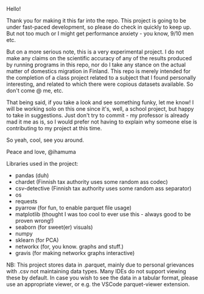 Hello!

Thank you for making it this far into the repo. This project is going to be under fast-paced development, so please do check in quickly to keep up. But not too much or I might get performance anxiety - you know, 9/10 men etc.

But on a more serious note, this is a very experimental project. I do not make any claims on the scientific accuracy of any of the results produced by running programs in this repo, nor do I take any stance on the actual matter of domestics migration in Finland.
This repo is merely intended for the completion of a class project related to a subject that I found personally interesting, and related to which there were copious datasets available.
So don't come @ me, etc.

That being said, if you take a look and see something funky, let me know! I will be working solo on this one since it's, well, a school project, but happy to take in suggestions.
Just don't try to commit - my professor is already mad it me as is, so I would prefer not having to explain why someone else is contributing to my project at this time.

So yeah, cool, see you around.

Peace and love,
@ihamuma

Libraries used in the project:
- pandas (duh)
- chardet (Finnish tax authority uses some random ass codec)
- csv-detective (Finnish tax authority uses some random ass separator)
- os
- requests
- pyarrow (for fun, to enable parquet file usage)
- matplotlib (thought I was too cool to ever use this - always good to be proven wrong!)
- seaborn (for sweet(er) visuals)
- numpy
- sklearn (for PCA)
- networkx (for, you know. graphs and stuff.)
- gravis (for making networkx graphs interactive)

NB: This project stores data in .parquet, mainly due to personal grievances with .csv not maintaining data types. Many IDEs do not support viewing these by default. In case you wish to see the data in a tabular format, please use an appropriate viewer, or e.g. the VSCode parquet-viewer extension.